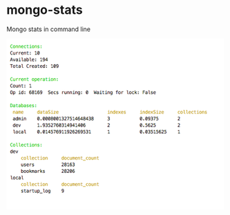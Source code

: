 # mongo-stats
Mongo stats in command line

![mongo-stats-screenshot](https://github.com/Dineshs91/mongo-stats/blob/master/mongo_stats.png)
